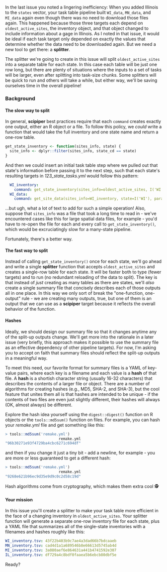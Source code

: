 In the last issue you noted a lingering inefficiency: When you added Illinois to the `states` vector, your task table pipeline built `WI_data`, `MN_data`, and `MI_data` again even though there was no need to download those files again. This happened because those three targets each depend on `oldest_active_sites`, the inventory object, and that object changed to include information about a gage in Illinois. As I noted in that issue, it would be ideal if each task target only depended on exactly the values that determine whether the data need to be downloaded again. But we need a new tool to get there: a **splitter**.

The splitter we're going to create in this issue will split `oldest_active_sites` into a separate table for each state. In this case each table will be just one row long, but there are plenty of situations where the inputs to a set of tasks will be larger, even after splitting into task-size chunks. Some splitters will be quick to run and others will take a while, but either way, we'll be saving ourselves time in the overall pipeline!

### Background

#### The slow way to split

In general, **scipiper** best practices require that each `command` creates exactly one output, either an R object or a file. To follow this policy, we *could* write a function that would take the full inventory and one state name and return a one-row table.
```r
get_state_inventory <- function(sites_info, state) {
  site_info <- dplyr::filter(sites_info, state_cd == state)
}
```
And then we could insert an initial task table step where we pulled out that state's information before passing it to the next step, such that each state's resulting targets in *123_state_tasks.yml* would follow this pattern:
```yml
  WI_inventory:
    command: get_state_inventory(sites_info=oldest_active_sites, I('WI'))
  WI_data:
    command: get_site_data(sites_info=WI_inventory, state=I('WI'), parameter=parameter)
```
...but ugh, what a lot of text to add for such a simple operation! Also, suppose that `sites_info` was a file that took a long time to read in - we've encountered cases like this for large spatial data files, for example - you'd have to re-open the file for each and every call to `get_state_inventory()`, which would be excruciatingly slow for a many-state pipeline.

Fortunately, there's a better way.

#### The fast way to split

Instead of calling `get_state_inventory()` once for each state, we'll go ahead and write a single **splitter** function that accepts `oldest_active_sites` and creates a single-row table for each state. It will be faster both to type (fewer targets) and to run (no redundant reloading of the data to split). The key is that instead of *just* creating as many tables as there are states, we'll *also* create a single summary file that concisely describes each of those outputs all in one place. In this way we only sort of break the "one-function, one-output" rule - we are creating many outputs, true, but one of them is an output that we can use as a **scipiper** target because it reflects the overall behavior of the function.

#### Hashes

Ideally, we should design our summary file so that it changes anytime any of the split-up outputs change. We'll get more into the rationale in a later issue (very briefly, this approach makes it possible to use the summary file as an effective dependency of other pipeline targets). For now, I'm asking you to accept on faith that summary files should reflect the split-up outputs in a meaningful way.

To meet this need, our favorite format for summary files is a YAML of key-value pairs, where each key is a filename and each value is a **hash** of that file. A **hash** is a shortish character string (usually 16-32 characters) that describes the contents of a larger file or object. There are a number of algorithms for creating hashes (e.g., MD5, SHA-2, and SHA-3), but the cool feature that unites them all is that hashes are intended to be unique - if the contents of two files are even just slightly different, their hashes will always (OK, almost always) be different.

Explore the hash idea yourself using the `digest::digest()` function on R objects or the `tools::md5sum()` function on files. For example, you can hash your *remake.yml* file and get something like this:
```r
> tools::md5sum('remake.yml')
                        remake.yml 
"96b30271e93f4729ba4cbc6271c694df" 
```
and then if you change it just a tiny bit - add a newline, for example - you are more or less guaranteed to get a different hash:
```r
> tools::md5sum('remake.yml')
                        remake.yml 
"9268e621b96ec9d35e9d9c0c2d58c19d"
```

Hash algorithms come from cryptography, which makes them extra cool :detective:

#### Your mission

In this issue you'll create a splitter to make your task table more efficient in the face of a changing inventory in `oldest_active_sites`. Your splitter function will generate a separate one-row inventory file for each state, plus a YAML file that summarizes all of the single-state inventories with a filenames and hashes roughly like this:
```yml
WI_inventory.tsv: 43f22b403b9c7ae4a3dad66b7bdcaaeb
MN_inventory.tsv: cad4d1a1a689546b8e66613d5745ab4d
MI_inventory.tsv: 3a080aef6e864631a441b4741592e307
IL_inventory.tsv: df729a4c8bdf0faaea5b6ebcb80dbf5e
```

Ready?
